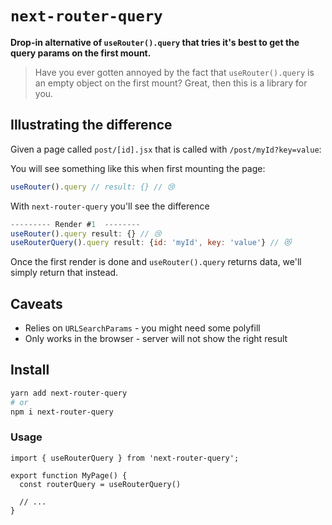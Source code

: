 # `next-router-query`

**Drop-in alternative of `useRouter().query` that tries it's best to get the query params on the first mount.**


> Have you ever gotten annoyed by the fact that `useRouter().query` is an empty object on the first mount? Great, then this is a library for you.

## Illustrating the difference

Given a page called `post/[id].jsx` that is called with `/post/myId?key=value`:

You will see something like this when first mounting the page:

```js
useRouter().query // result: {} // 😢 
```

With `next-router-query` you'll see the difference


```jsx
--------- Render #1  --------
useRouter().query result: {} // 😢 
useRouterQuery().query result: {id: 'myId', key: 'value'} // 😻
```

Once the first render is done and `useRouter().query` returns data, we'll simply return that instead.

## Caveats

- Relies on `URLSearchParams` - you might need some polyfill
- Only works in the browser - server will not show the right result

## Install

```bash
yarn add next-router-query
# or 
npm i next-router-query
```

### Usage

```tsx
import { useRouterQuery } from 'next-router-query';

export function MyPage() {
  const routerQuery = useRouterQuery()

  // ...
}
```
